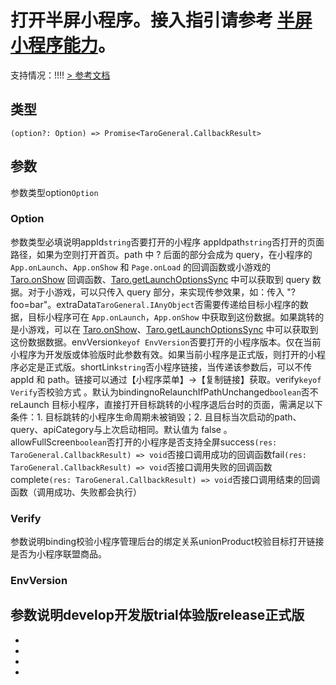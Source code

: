 # 打开半屏小程序。接入指引请参考 [半屏小程序能力](https://developers.weixin.qq.com/miniprogram/dev/framework/open-ability/openEmbeddedMiniProgram.html)。
支持情况：!!!!
[> 参考文档
](https://developers.weixin.qq.com/miniprogram/dev/api/navigate/wx.openEmbeddedMiniProgram.html)
## 类型[​](openEmbeddedMiniProgram.html#类型)
```tsx
(option?: Option) => Promise<TaroGeneral.CallbackResult>
```

## 参数[​](openEmbeddedMiniProgram.html#参数)
参数类型option`Option`
### Option[​](openEmbeddedMiniProgram.html#option)
参数类型必填说明appId`string`否要打开的小程序 appIdpath`string`否打开的页面路径，如果为空则打开首页。path 中 ? 后面的部分会成为 query，在小程序的 `App.onLaunch`、`App.onShow` 和 `Page.onLoad` 的回调函数或小游戏的 [Taro.onShow](openEmbeddedMiniProgram.html#) 回调函数、[Taro.getLaunchOptionsSync](../base/weapp/life-cycle/getLaunchOptionsSync.html) 中可以获取到 query 数据。对于小游戏，可以只传入 query 部分，来实现传参效果，如：传入 "?foo=bar"。extraData`TaroGeneral.IAnyObject`否需要传递给目标小程序的数据，目标小程序可在 `App.onLaunch`，`App.onShow` 中获取到这份数据。如果跳转的是小游戏，可以在 [Taro.onShow](openEmbeddedMiniProgram.html#)、[Taro.getLaunchOptionsSync](../base/weapp/life-cycle/getLaunchOptionsSync.html) 中可以获取到这份数据数据。envVersion`keyof EnvVersion`否要打开的小程序版本。仅在当前小程序为开发版或体验版时此参数有效。如果当前小程序是正式版，则打开的小程序必定是正式版。shortLink`string`否小程序链接，当传递该参数后，可以不传 appId 和 path。链接可以通过【小程序菜单】->【复制链接】获取。verify`keyof Verify`否校验方式 。默认为bindingnoRelaunchIfPathUnchanged`boolean`否不 reLaunch 目标小程序，直接打开目标跳转的小程序退后台时的页面，需满足以下条件：1. 目标跳转的小程序生命周期未被销毁；2. 且目标当次启动的path、query、apiCategory与上次启动相同。默认值为 false 。allowFullScreen`boolean`否打开的小程序是否支持全屏success`(res: TaroGeneral.CallbackResult) => void`否接口调用成功的回调函数fail`(res: TaroGeneral.CallbackResult) => void`否接口调用失败的回调函数complete`(res: TaroGeneral.CallbackResult) => void`否接口调用结束的回调函数（调用成功、失败都会执行）
### Verify[​](openEmbeddedMiniProgram.html#verify)
参数说明binding校验小程序管理后台的绑定关系unionProduct校验目标打开链接是否为小程序联盟商品。
### EnvVersion[​](openEmbeddedMiniProgram.html#envversion)
参数说明develop开发版trial体验版release正式版
- 
- 

- 
- 
-
